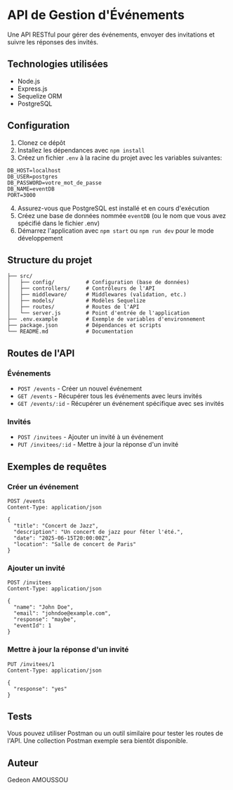 # API de Gestion d'Événements

Une API RESTful pour gérer des événements, envoyer des invitations et suivre les réponses des invités.

## Technologies utilisées

- Node.js
- Express.js
- Sequelize ORM
- PostgreSQL

## Configuration

1. Clonez ce dépôt
2. Installez les dépendances avec `npm install`
3. Créez un fichier `.env` à la racine du projet avec les variables suivantes:

```
DB_HOST=localhost
DB_USER=postgres
DB_PASSWORD=votre_mot_de_passe
DB_NAME=eventDB
PORT=3000
```

4. Assurez-vous que PostgreSQL est installé et en cours d'exécution
5. Créez une base de données nommée `eventDB` (ou le nom que vous avez spécifié dans le fichier .env)
6. Démarrez l'application avec `npm start` ou `npm run dev` pour le mode développement

## Structure du projet

```
├── src/
│   ├── config/          # Configuration (base de données)
│   ├── controllers/     # Contrôleurs de l'API
│   ├── middleware/      # Middlewares (validation, etc.)
│   ├── models/          # Modèles Sequelize
│   ├── routes/          # Routes de l'API
│   └── server.js        # Point d'entrée de l'application
├── .env.example         # Exemple de variables d'environnement
├── package.json         # Dépendances et scripts
└── README.md            # Documentation
```

## Routes de l'API

### Événements

- `POST /events` - Créer un nouvel événement
- `GET /events` - Récupérer tous les événements avec leurs invités
- `GET /events/:id` - Récupérer un événement spécifique avec ses invités

### Invités

- `POST /invitees` - Ajouter un invité à un événement
- `PUT /invitees/:id` - Mettre à jour la réponse d'un invité

## Exemples de requêtes

### Créer un événement

```
POST /events
Content-Type: application/json

{
  "title": "Concert de Jazz",
  "description": "Un concert de jazz pour fêter l'été.",
  "date": "2025-06-15T20:00:00Z",
  "location": "Salle de concert de Paris"
}
```

### Ajouter un invité

```
POST /invitees
Content-Type: application/json

{
  "name": "John Doe",
  "email": "johndoe@example.com",
  "response": "maybe",
  "eventId": 1
}
```

### Mettre à jour la réponse d'un invité

```
PUT /invitees/1
Content-Type: application/json

{
  "response": "yes"
}
```

## Tests

Vous pouvez utiliser Postman ou un outil similaire pour tester les routes de l'API. Une collection Postman exemple sera bientôt disponible.

## Auteur

Gedeon AMOUSSOU
